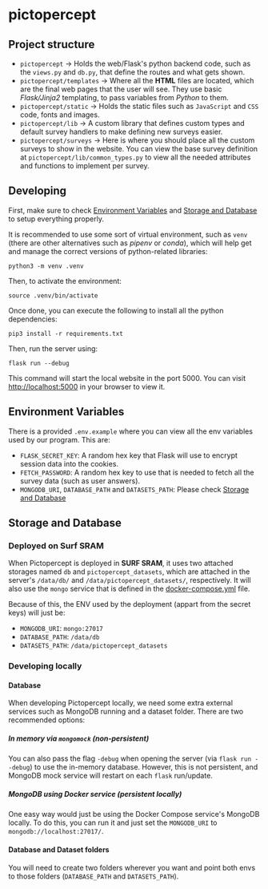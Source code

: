 # pictopercept

## Project structure
- `pictopercept` -> Holds the web/Flask's python backend code, such as the `views.py` and `db.py`, that define the routes and what gets shown.
- `pictopercept/templates` -> Where all the **HTML** files are located, which are the final web pages that the user will see. They use basic *Flask/Jinja2* templating, to pass variables from *Python* to them.
- `pictopercept/static` -> Holds the static files such as `JavaScript` and `CSS` code, fonts and images.
- `pictopercept/lib` -> A custom library that defines custom types and default survey handlers to make defining new surveys easier.
- `pictopercept/surveys` -> Here is where you should place all the custom surveys to show in the website. You can view the base survey definition at `pictopercept/lib/common_types.py` to view all the needed attributes and functions to implement per survey.

## Developing
First, make sure to check [Environment Variables](#environment-variables) and [Storage and Database](#storage-and-database) to setup everything properly.

It is recommended to use some sort of virtual environment, such as `venv` (there are other alternatives such as *pipenv* or *conda*), which will help get and manage the correct versions of python-related libraries:
```
python3 -m venv .venv
```
Then, to activate the environment:
```
source .venv/bin/activate
```
Once done, you can execute the following to install all the python dependencies:
```
pip3 install -r requirements.txt
```
Then, run the server using:
```
flask run --debug
```
This command will start the local website in the port 5000. You can visit [http://localhost:5000](http://localhost:5000) in your browser to view it.

## Environment Variables
There is a provided `.env.example` where you can view all the env variables used by our program.
This are:
- `FLASK_SECRET_KEY`: A random hex key that Flask will use to encrypt session data into the cookies.
- `FETCH_PASSWORD`: A random hex key to use that is needed to fetch all the survey data (such as user answers).
- `MONGODB_URI`, `DATABASE_PATH` and `DATASETS_PATH`: Please check [Storage and Database](#storage-and-database)

## Storage and Database
### Deployed on Surf SRAM
When Pictopercept is deployed in **SURF SRAM**, it uses two attached storages named `db` and `pictopercept_datasets`, which are attached in the server's `/data/db/` and `/data/pictopercept_datasets/`, respectively.
It will also use the `mongo` service that is defined in the [docker-compose.yml](./docker-compose.yml) file.

Because of this, the ENV used by the deployment (appart from the secret keys) will just be:
- `MONGODB_URI`: `mongo:27017`
- `DATABASE_PATH`: `/data/db`
- `DATASETS_PATH`: `/data/pictopercept_datasets`

### Developing locally
#### Database
When developing Pictopercept locally, we need some extra external services such as MongoDB running and a dataset folder. There are two recommended options:

##### In memory via `mongomock` (non-persistent)
You can also pass the flag `-debug` when opening the server (via `flask run --debug`) to use the in-memory database. However, this is not persistent, and MongoDB mock service will restart on each `flask` run/update.

##### MongoDB using Docker service (persistent locally)
One easy way would just be using the Docker Compose service's MongoDB locally. To do this, you can run it and just set the `MONGODB_URI` to `mongodb://localhost:27017/`.

#### Database and Dataset folders
You will need to create two folders wherever you want and point both envs to those folders (`DATABASE_PATH` and `DATASETS_PATH`).
